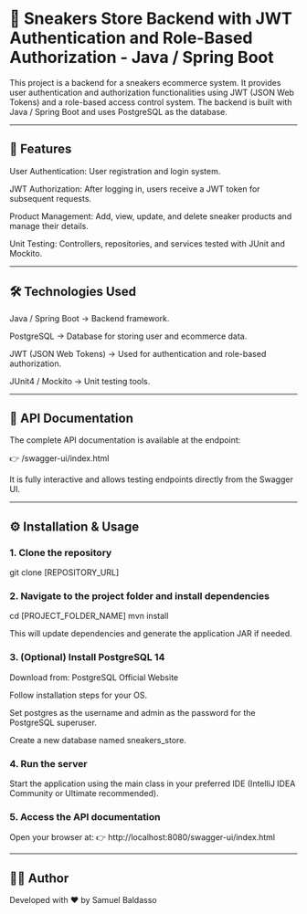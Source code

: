 # 👟 Sneakers Store Backend with JWT Authentication and Role-Based Authorization - Java / Spring Boot

This project is a backend for a sneakers ecommerce system.
It provides user authentication and authorization functionalities using JWT (JSON Web Tokens) and a role-based access control system.
The backend is built with Java / Spring Boot and uses PostgreSQL as the database.


---

## 📌 Features

User Authentication: User registration and login system.

JWT Authorization: After logging in, users receive a JWT token for subsequent requests.

Product Management: Add, view, update, and delete sneaker products and manage their details.

Unit Testing: Controllers, repositories, and services tested with JUnit and Mockito.



---

## 🛠️ Technologies Used

Java / Spring Boot → Backend framework.

PostgreSQL → Database for storing user and ecommerce data.

JWT (JSON Web Tokens) → Used for authentication and role-based authorization.

JUnit4 / Mockito → Unit testing tools.



---

## 📖 API Documentation

The complete API documentation is available at the endpoint:

👉 /swagger-ui/index.html

It is fully interactive and allows testing endpoints directly from the Swagger UI.


---

## ⚙️ Installation & Usage

### 1. Clone the repository

git clone [REPOSITORY_URL]


### 2. Navigate to the project folder and install dependencies

cd [PROJECT_FOLDER_NAME]
mvn install

This will update dependencies and generate the application JAR if needed.


### 3. (Optional) Install PostgreSQL 14

Download from: PostgreSQL Official Website

Follow installation steps for your OS.

Set postgres as the username and admin as the password for the PostgreSQL superuser.

Create a new database named sneakers_store.


### 4. Run the server

Start the application using the main class in your preferred IDE (IntelliJ IDEA Community or Ultimate recommended).


### 5. Access the API documentation

Open your browser at:
👉 http://localhost:8080/swagger-ui/index.html

---

## 👨‍💻 Author

Developed with ❤️ by Samuel Baldasso
